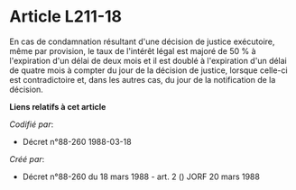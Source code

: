 # Article L211-18

En cas de condamnation résultant d'une décision de justice exécutoire, même par provision, le taux de l'intérêt légal est
majoré de 50 % à l'expiration d'un délai de deux mois et il est doublé à l'expiration d'un délai de quatre mois à compter du
jour de la décision de justice, lorsque celle-ci est contradictoire et, dans les autres cas, du jour de la notification de la
décision.

**Liens relatifs à cet article**

_Codifié par_:

  - Décret n°88-260 1988-03-18

_Créé par_:

  - Décret n°88-260 du 18 mars 1988 - art. 2 () JORF 20 mars 1988

